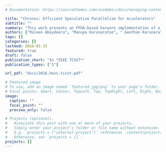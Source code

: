 ```yaml
---
# Documentation: https://sourcethemes.com/academic/docs/managing-content/

title: "Chronos: Efficient Speculative Parallelism for Accelerators"
subtitle: ""
summary: "This work presents an FPGA-based harware implementation of a real-time 4K 30 fps HEVC decoder. Achieving such high perfromance on a low 150 MHz frequency required many architectural novelties, such as exploitation of the sparsity of transformed coefficient matrix".
authors: ["Maleen Abeydeera", "Manupa Karunaratne", " Geethan Karunaratne", "Kalana De Silva", "Ajith Pasqual"]
tags: []
categories: []
lastmod: 2016-01-15
featured: true
draft: false
publication_short: "In *IEEE TCSVT*"
publication_types: ["1"]

url_pdf: "docs/2016.hevc.tcsvt.pdf"

# Featured image
# To use, add an image named `featured.jpg/png` to your page's folder.
# Focal points: Smart, Center, TopLeft, Top, TopRight, Left, Right, BottomLeft, Bottom, BottomRight.
image:
  caption: ""
  focal_point: ""
  preview_only: false

# Projects (optional).
#   Associate this post with one or more of your projects.
#   Simply enter your project's folder or file name without extension.
#   E.g. `projects = ["internal-project"]` references `content/project/deep-learning/index.md`.
#   Otherwise, set `projects = []`.
projects: []
---
```

